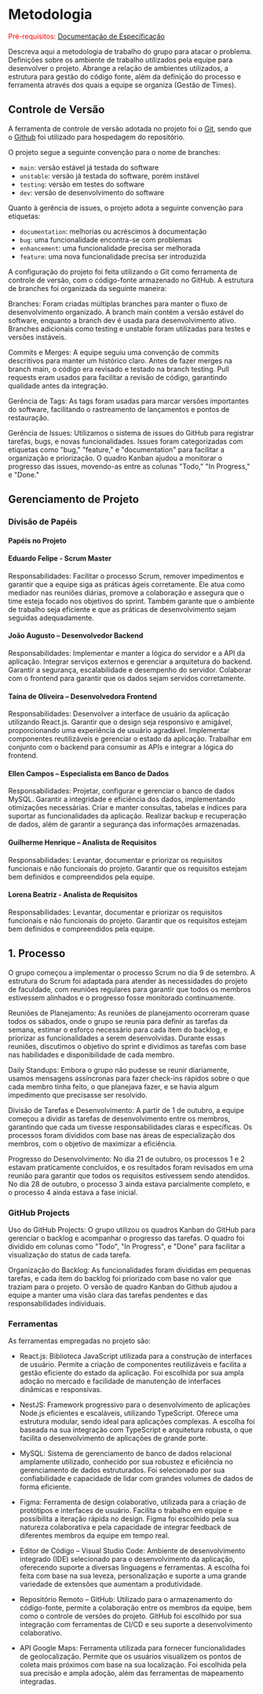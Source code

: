 
# Metodologia

<span style="color:red">Pré-requisitos: <a href="2-Especificação do Projeto.md"> Documentação de Especificação</a></span>

Descreva aqui a metodologia de trabalho do grupo para atacar o problema. Definições sobre os ambiente de trabalho utilizados pela  equipe para desenvolver o projeto. Abrange a relação de ambientes utilizados, a estrutura para gestão do código fonte, além da definição do processo e ferramenta através dos quais a equipe se organiza (Gestão de Times).

## Controle de Versão

A ferramenta de controle de versão adotada no projeto foi o
[Git](https://git-scm.com/), sendo que o [Github](https://github.com)
foi utilizado para hospedagem do repositório.

O projeto segue a seguinte convenção para o nome de branches:

- `main`: versão estável já testada do software
- `unstable`: versão já testada do software, porém instável
- `testing`: versão em testes do software
- `dev`: versão de desenvolvimento do software

Quanto à gerência de issues, o projeto adota a seguinte convenção para
etiquetas:

- `documentation`: melhorias ou acréscimos à documentação
- `bug`: uma funcionalidade encontra-se com problemas
- `enhancement`: uma funcionalidade precisa ser melhorada
- `feature`: uma nova funcionalidade precisa ser introduzida

A configuração do projeto foi feita utilizando o Git como ferramenta de controle de versão, com o código-fonte armazenado no GitHub. A estrutura de branches foi organizada da seguinte maneira:

Branches: Foram criadas múltiplas branches para manter o fluxo de desenvolvimento organizado. A branch main contém a versão estável do software, enquanto a branch dev é usada para desenvolvimento ativo. Branches adicionais como testing e unstable foram utilizadas para testes e versões instáveis.

Commits e Merges: A equipe seguiu uma convenção de commits descritivos para manter um histórico claro. Antes de fazer merges na branch main, o código era revisado e testado na branch testing. Pull requests eram usados para facilitar a revisão de código, garantindo qualidade antes da integração.

Gerência de Tags: As tags foram usadas para marcar versões importantes do software, facilitando o rastreamento de lançamentos e pontos de restauração.

Gerência de Issues: Utilizamos o sistema de issues do GitHub para registrar tarefas, bugs, e novas funcionalidades. Issues foram categorizadas com etiquetas como "bug," "feature," e "documentation" para facilitar a organização e priorização. O quadro Kanban ajudou a monitorar o progresso das issues, movendo-as entre as colunas "Todo," "In Progress," e "Done."


## Gerenciamento de Projeto

### Divisão de Papéis

#### Papéis no Projeto

#### Eduardo Felipe - Scrum Master
Responsabilidades: 
Facilitar o processo Scrum, remover impedimentos e garantir que a equipe siga as práticas ágeis corretamente. Ele atua como mediador nas reuniões diárias, promove a colaboração e assegura que o time esteja focado nos objetivos do sprint. Também garante que o ambiente de trabalho seja eficiente e que as práticas de desenvolvimento sejam seguidas adequadamente.

#### João Augusto – Desenvolvedor Backend

Responsabilidades:
Implementar e manter a lógica do servidor e a API da aplicação.
Integrar serviços externos e gerenciar a arquitetura do backend.
Garantir a segurança, escalabilidade e desempenho do servidor.
Colaborar com o frontend para garantir que os dados sejam servidos corretamente.

#### Taína de Oliveira – Desenvolvedora Frontend

Responsabilidades:
Desenvolver a interface de usuário da aplicação utilizando React.js.
Garantir que o design seja responsivo e amigável, proporcionando uma experiência de usuário agradável.
Implementar componentes reutilizáveis e gerenciar o estado da aplicação.
Trabalhar em conjunto com o backend para consumir as APIs e integrar a lógica do frontend.

#### Ellen Campos – Especialista em Banco de Dados

Responsabilidades:
Projetar, configurar e gerenciar o banco de dados MySQL.
Garantir a integridade e eficiência dos dados, implementando otimizações necessárias.
Criar e manter consultas, tabelas e índices para suportar as funcionalidades da aplicação.
Realizar backup e recuperação de dados, além de garantir a segurança das informações armazenadas.

#### Guilherme Henrique – Analista de Requisitos

Responsabilidades:
Levantar, documentar e priorizar os requisitos funcionais e não funcionais do projeto. Garantir que os requisitos estejam bem definidos e compreendidos pela equipe.

#### Lorena Beatriz - Analista de Requisitos

Responsabilidades:
Levantar, documentar e priorizar os requisitos funcionais e não funcionais do projeto. Garantir que os requisitos estejam bem definidos e compreendidos pela equipe.


## 1. Processo

O grupo começou a implementar o processo Scrum no dia 9 de setembro. A estrutura do Scrum foi adaptada para atender às necessidades do projeto de faculdade, com reuniões regulares para garantir que todos os membros estivessem alinhados e o progresso fosse monitorado continuamente.

Reuniões de Planejamento: As reuniões de planejamento ocorreram quase todos os sábados, onde o grupo se reunia para definir as tarefas da semana, estimar o esforço necessário para cada item do backlog, e priorizar as funcionalidades a serem desenvolvidas. Durante essas reuniões, discutimos o objetivo do sprint e dividimos as tarefas com base nas habilidades e disponibilidade de cada membro.

Daily Standups: Embora o grupo não pudesse se reunir diariamente, usamos mensagens assíncronas para fazer check-ins rápidos sobre o que cada membro tinha feito, o que planejava fazer, e se havia algum impedimento que precisasse ser resolvido.

Divisão de Tarefas e Desenvolvimento: A partir de 1 de outubro, a equipe começou a dividir as tarefas de desenvolvimento entre os membros, garantindo que cada um tivesse responsabilidades claras e específicas. Os processos foram divididos com base nas áreas de especialização dos membros, com o objetivo de maximizar a eficiência.

Progresso do Desenvolvimento: No dia 21 de outubro, os processos 1 e 2 estavam praticamente concluídos, e os resultados foram revisados em uma reunião para garantir que todos os requisitos estivessem sendo atendidos. No dia 28 de outubro, o processo 3 ainda estava parcialmente completo, e o processo 4 ainda estava a fase inicial.

   
### GitHub Projects
   
Uso do GitHub Projects: O grupo utilizou os quadros Kanban do GitHub para gerenciar o backlog e acompanhar o progresso das tarefas. O quadro foi dividido em colunas como "Todo", "In Progress", e "Done" para facilitar a visualização do status de cada tarefa.

Organização do Backlog: As funcionalidades foram divididas em pequenas tarefas, e cada item do backlog foi priorizado com base no valor que traziam para o projeto. O versão de quadro Kanban do Github ajudou a equipe a manter uma visão clara das tarefas pendentes e das responsabilidades individuais.



### Ferramentas

As ferramentas empregadas no projeto são:

* React.js: Biblioteca JavaScript utilizada para a construção de interfaces de usuário. Permite a criação de componentes reutilizáveis e facilita a gestão eficiente do estado da aplicação. Foi escolhida por sua ampla adoção no mercado e facilidade de manutenção de interfaces dinâmicas e responsivas.

* NestJS: Framework progressivo para o desenvolvimento de aplicações Node.js eficientes e escaláveis, utilizando TypeScript. Oferece uma estrutura modular, sendo ideal para aplicações complexas. A escolha foi baseada na sua integração com TypeScript e arquitetura robusta, o que facilita o desenvolvimento de aplicações de grande porte.

* MySQL: Sistema de gerenciamento de banco de dados relacional amplamente utilizado, conhecido por sua robustez e eficiência no gerenciamento de dados estruturados. Foi selecionado por sua confiabilidade e capacidade de lidar com grandes volumes de dados de forma eficiente.

* Figma: Ferramenta de design colaborativo, utilizada para a criação de protótipos e interfaces de usuário. Facilita o trabalho em equipe e possibilita a iteração rápida no design. Figma foi escolhido pela sua natureza colaborativa e pela capacidade de integrar feedback de diferentes membros da equipe em tempo real.

* Editor de Código – Visual Studio Code: Ambiente de desenvolvimento integrado (IDE) selecionado para o desenvolvimento da aplicação, oferecendo suporte a diversas linguagens e ferramentas. A escolha foi feita com base na sua leveza, personalização e suporte a uma grande variedade de extensões que aumentam a produtividade.

* Repositório Remoto – GitHub: Utilizado para o armazenamento do código-fonte, permite a colaboração entre os membros da equipe, bem como o controle de versões do projeto. GitHub foi escolhido por sua integração com ferramentas de CI/CD e seu suporte a desenvolvimento colaborativo.

* API Google Maps: Ferramenta utilizada para fornecer funcionalidades de geolocalização. Permite que os usuários visualizem os pontos de coleta mais próximos com base na sua localização. Foi escolhida pela sua precisão e ampla adoção, além das ferramentas de mapeamento integradas.
